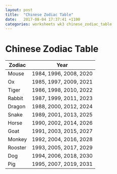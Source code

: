 ```yaml
---
layout: post
title:  "Chinese Zodiac Table"
date:   2017-08-04 17:37:41 +1100
categories: worksheets wk3 chinese_zodiac_table
---
```

# Chinese Zodiac Table

| Zodiac | Year |
|---|---|
| Mouse | 1984, 1996, 2008, 2020 |
| Ox | 1985, 1997, 2009, 2021 |
| Tiger | 1986, 1998, 2010, 2022 |
| Rabbit | 1987, 1999, 2011, 2023 |
| Dragon | 1988, 2000, 2012, 2024 |
| Snake | 1989, 2001, 2013, 2025 |
| Horse | 1990, 2002, 2014, 2026 |
| Goat | 1991, 2003, 2015, 2027 |
| Monkey | 1992, 2004, 2016, 2028 |
| Rooster | 1993, 2005, 2017, 2029 |
| Dog | 1994, 2006, 2018, 2030 |
| Pig | 1995, 2007, 2019, 2031 |

